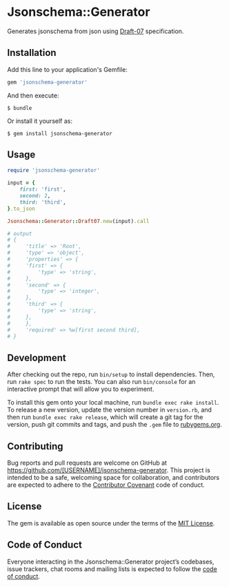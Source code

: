 # Jsonschema::Generator

Generates jsonschema from json using [Draft-07](https://json-schema.org/draft-07/json-schema-release-notes.html) specification.

## Installation

Add this line to your application's Gemfile:

```ruby
gem 'jsonschema-generator'
```

And then execute:

    $ bundle

Or install it yourself as:

    $ gem install jsonschema-generator

## Usage

```ruby
require 'jsonschema-generator'

input = {
    first: 'first',
    second: 2,
    third: 'third',
}.to_json

Jsonschema::Generator::Draft07.new(input).call

# output
# {
#     'title' => 'Root',
#     'type' => 'object',
#     'properties' => {
#     'first' => {
#         'type' => 'string',
#     },
#     'second' => {
#         'type' => 'integer',
#     },
#     'third' => {
#         'type' => 'string',
#     },
#     },
#     'required' => %w[first second third],
# }
```

## Development

After checking out the repo, run `bin/setup` to install dependencies. Then, run `rake spec` to run the tests. You can also run `bin/console` for an interactive prompt that will allow you to experiment.

To install this gem onto your local machine, run `bundle exec rake install`. To release a new version, update the version number in `version.rb`, and then run `bundle exec rake release`, which will create a git tag for the version, push git commits and tags, and push the `.gem` file to [rubygems.org](https://rubygems.org).

## Contributing

Bug reports and pull requests are welcome on GitHub at https://github.com/[USERNAME]/jsonschema-generator. This project is intended to be a safe, welcoming space for collaboration, and contributors are expected to adhere to the [Contributor Covenant](http://contributor-covenant.org) code of conduct.

## License

The gem is available as open source under the terms of the [MIT License](https://opensource.org/licenses/MIT).

## Code of Conduct

Everyone interacting in the Jsonschema::Generator project’s codebases, issue trackers, chat rooms and mailing lists is expected to follow the [code of conduct](https://github.com/[USERNAME]/jsonschema-generator/blob/master/CODE_OF_CONDUCT.md).
